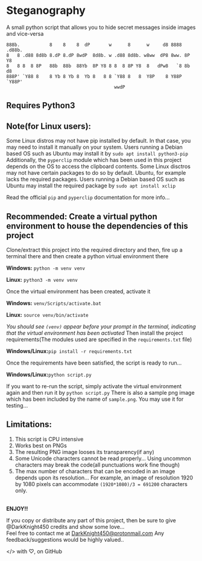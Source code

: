 # Steganography
A small python script that allows you to hide secret messages inside images and vice-versa 

```
888b.           8    8    8  dP       w      8      w     d8 8888 .d88b. 
8   8 .d88 8d8b 8.dP 8.dP 8wdP  8d8b. w .d88 8d8b. w8ww  dP8 8ww. 8P  Y8 
8   8 8  8 8P   88b  88b  88Yb  8P Y8 8 8  8 8P Y8  8   dPw8   `8 8b  d8 
888P' `Y88 8    8 Yb 8 Yb 8  Yb 8   8 8 `Y88 8   8  Y8P    8 Y88P `Y88P' 
                                        wwdP                             
```

## Requires Python3

## Note(for Linux users):

Some Linux distros may not have pip installed by default. In that case, you may need to install it manually on your system.
Users running a Debian based OS such as Ubuntu may install it by `sudo apt install python3-pip`</br>
Additionally, the `pyperclip` module which has been used in this project depends on the OS to access the clipboard contents.
Some Linux disctros may not have certain packages to do so by default. Ubuntu, for example lacks the required packages.
Users running a Debian based OS such as Ubuntu may install the required package by `sudo apt install xclip`

Read the official `pip` and `pyperclip` documentation for more info...


## Recommended: Create a virtual python environment to house the dependencies of this project

Clone/extract this project into the required directory and then, fire up a terminal there and then create a python virtual environment there

**Windows:**
`python -m venv venv`

**Linux:**
`python3 -m venv venv`

Once the virtual environment has been created, activate it

**Windows:**
`venv/Scripts/activate.bat`

**Linux:**
`source venv/bin/activate`

*You should see `(venv)` appear before your prompt in the terminal, indicating that the virtual environment has been activated*
Then install the project requirements(The modules used are specified in the `requirements.txt` file)

**Windows/Linux:**`pip install -r requirements.txt`

Once the requirements have been satisfied, the script is ready to run...

**Windows/Linux:**`python script.py`


If you want to re-run the script, simply activate the virtual environment again and then run it by `python script.py`
There is also a sample png image which has been included by the name of `sample.png`. You may use it for testing...


## Limitations:

1. This script is CPU intensive
2. Works best on PNGs
3. The resulting PNG image looses its transparency(if any)
4. Some Unicode characters cannot be read properly... Using uncommon characters may break the code(all punctuations work fine though)
5. The max number of characters that can be encoded in an image depends upon its resolution... For example, an image of resolution 1920 by 1080 pixels can accommodate `(1920*1080)/3 = 691200` characters only.
</br></br>


**ENJOY!!**

If you copy or distribute any part of this project, then be sure to give @DarkKnight450 credits and show some love...</br>
Feel free to contact me at DarkKnight450@protonmail.com
Any feedback/suggestions would be highly valued.. 

</> with ♡, on GitHub
